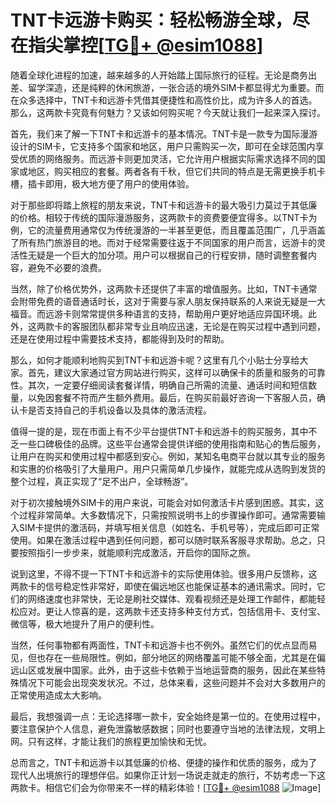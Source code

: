 # TNT卡远游卡购买：轻松畅游全球，尽在指尖掌控[[TG💪+ @esim1088](https://t.me/s/esim1088)]

随着全球化进程的加速，越来越多的人开始踏上国际旅行的征程。无论是商务出差、留学深造，还是纯粹的休闲旅游，一张合适的境外SIM卡都显得尤为重要。而在众多选择中，TNT卡和远游卡凭借其便捷性和高性价比，成为许多人的首选。那么，这两款卡究竟有何魅力？又该如何购买呢？今天就让我们一起来深入探讨。

首先，我们来了解一下TNT卡和远游卡的基本情况。TNT卡是一款专为国际漫游设计的SIM卡，它支持多个国家和地区，用户只需购买一次，即可在全球范围内享受优质的网络服务。而远游卡则更加灵活，它允许用户根据实际需求选择不同的国家或地区，购买相应的套餐。两者各有千秋，但它们共同的特点是无需更换手机卡槽，插卡即用，极大地方便了用户的使用体验。

对于那些即将踏上旅程的朋友来说，TNT卡和远游卡的最大吸引力莫过于其低廉的价格。相较于传统的国际漫游服务，这两款卡的资费要便宜得多。以TNT卡为例，它的流量费用通常仅为传统漫游的一半甚至更低，而且覆盖范围广，几乎涵盖了所有热门旅游目的地。而对于经常需要往返于不同国家的用户而言，远游卡的灵活性无疑是一个巨大的加分项。用户可以根据自己的行程安排，随时调整套餐内容，避免不必要的浪费。

当然，除了价格优势外，这两款卡还提供了丰富的增值服务。比如，TNT卡通常会附带免费的语音通话时长，这对于需要与家人朋友保持联系的人来说无疑是一大福音。而远游卡则常常提供多种语言的支持，帮助用户更好地适应异国环境。此外，这两款卡的客服团队都非常专业且响应迅速，无论是在购买过程中遇到问题，还是在使用过程中需要技术支持，都能得到及时的帮助。

那么，如何才能顺利地购买到TNT卡和远游卡呢？这里有几个小贴士分享给大家。首先，建议大家通过官方网站进行购买，这样可以确保卡的质量和服务的可靠性。其次，一定要仔细阅读套餐详情，明确自己所需的流量、通话时间和短信数量，以免因套餐不符而产生额外费用。最后，在购买前最好咨询一下客服人员，确认卡是否支持自己的手机设备以及具体的激活流程。

值得一提的是，现在市面上有不少平台提供TNT卡和远游卡的购买服务，其中不乏一些口碑极佳的品牌。这些平台通常会提供详细的使用指南和贴心的售后服务，让用户在购买和使用过程中都感到安心。例如，某知名电商平台就以其专业的服务和实惠的价格吸引了大量用户。用户只需简单几步操作，就能完成从选购到发货的整个过程，真正实现了“足不出户，全球畅游”。

对于初次接触境外SIM卡的用户来说，可能会对如何激活卡片感到困惑。其实，这个过程非常简单。大多数情况下，只需按照说明书上的步骤操作即可。通常需要输入SIM卡提供的激活码，并填写相关信息（如姓名、手机号等），完成后即可正常使用。如果在激活过程中遇到任何问题，都可以随时联系客服寻求帮助。总之，只要按照指引一步步来，就能顺利完成激活，开启你的国际之旅。

说到这里，不得不提一下TNT卡和远游卡的实际使用体验。很多用户反馈称，这两款卡的信号稳定性非常好，即使在偏远地区也能保证基本的通讯需求。同时，它们的网络速度也非常快，无论是刷社交媒体、观看视频还是处理工作邮件，都能轻松应对。更让人惊喜的是，这两款卡还支持多种支付方式，包括信用卡、支付宝、微信等，极大地提升了用户的便利性。

当然，任何事物都有两面性，TNT卡和远游卡也不例外。虽然它们的优点显而易见，但也存在一些局限性。例如，部分地区的网络覆盖可能不够全面，尤其是在偏远山区或发展中国家。此外，由于这些卡依赖于当地运营商的服务，因此在某些特殊情况下可能会出现突发状况。不过，总体来看，这些问题并不会对大多数用户的正常使用造成太大影响。

最后，我想强调一点：无论选择哪一款卡，安全始终是第一位的。在使用过程中，要注意保护个人信息，避免泄露敏感数据；同时也要遵守当地的法律法规，文明上网。只有这样，才能让我们的旅程更加愉快和无忧。

总而言之，TNT卡和远游卡以其低廉的价格、便捷的操作和优质的服务，成为了现代人出境旅行的理想伴侣。如果你正计划一场说走就走的旅行，不妨考虑一下这两款卡。相信它们会为你带来不一样的精彩体验！[[TG💪+ @esim1088](https://t.me/s/esim1088) ![Image](https://i.postimg.cc/4NQfJmqS/Snipaste-2025-05-13-00-14-12.png)]
